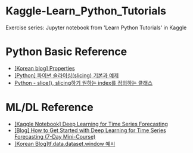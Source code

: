 # Kaggle-Learn_Python_Tutorials
Exercise series: Jupyter notebook from 'Learn Python Tutorials' in Kaggle   

# Python Basic Reference
- [[Korean blog] Properties](https://dojang.io/mod/page/view.php?id=2476)   
- [[Python] 파이썬 슬라이싱(slicing) 기본과 예제](https://twpower.github.io/119-python-list-slicing-examples)   
- [Python - slice(), slicing하기 원하는 index를 정의하는 클래스](https://technote.kr/255)   

# ML/DL Reference
- [[Kaggle Notebook] Deep Learning for Time Series Forecasting](https://www.kaggle.com/dimitreoliveira/deep-learning-for-time-series-forecasting)   
- [[Blog] How to Get Started with Deep Learning for Time Series Forecasting (7-Day Mini-Course)](https://machinelearningmastery.com/how-to-get-started-with-deep-learning-for-time-series-forecasting-7-day-mini-course/)   
- [[Korean Blog]tf.data.dataset.window 예시](https://hwiyong.tistory.com/350)
